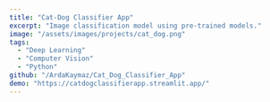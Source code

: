 ```yaml
---
title: "Cat-Dog Classifier App"
excerpt: "Image classification model using pre-trained models."
image: "/assets/images/projects/cat_dog.png"
tags:
  - "Deep Learning"
  - "Computer Vision"
  - "Python"
github: "/ArdaKaymaz/Cat_Dog_Classifier_App"
demo: "https://catdogclassifierapp.streamlit.app/"
---
```

